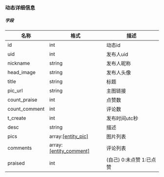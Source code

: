 ### 动态详细信息


#####  字段
名称|格式|描述
---|---|---
id              | int    | 动态id
uid             | int    | 发布人uid
nickname        | string | 发布人昵称
head_image      | string | 发布人头像
title           | string | 标题
pic_url         | string | 主图链接
count_praise    | int    | 点赞数
count_comment   | int    | 评论数
t_create        | int    | 发布时间utc秒
desc            | string | 描述
pics            | array:[[entity_pic]](entity_pic.md) |图片列表
comments        | array:[[entity_comment]](entity_comment.md) | 评论列表
praised         | int    | (自己) 0:未点赞 1:已点赞